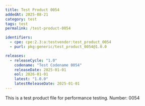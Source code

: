 ```yaml
---
title: Test Product 0054
addedAt: 2025-08-21
category: test
tags: test
permalink: /test-product-0054

identifiers:
  - cpe: cpe:2.3:a:testvendor:test_product_0054
  - purl: pkg:generic/test_product_0054@1.0.0

releases:
  - releaseCycle: "1.0"
    codename: "Test Codename 0054"
    releaseDate: 2025-01-01
    eol: 2026-01-01
    latest: "1.0.0"
    latestReleaseDate: 2025-01-01
---
```


This is a test product file for performance testing. Number: 0054
